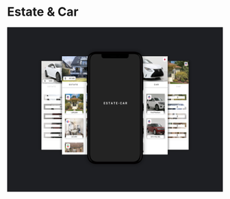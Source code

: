 <html>
<body>
<h1> Estate & Car </h1>
  <img src="https://github.com/abolfazlzareikma/estate_car/blob/main/car-estate.png?raw=true"></img>
  </body>
</html>



















